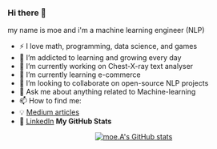 ### Hi there 👋

my name is moe and i'm a machine learning engineer (NLP)

- :zap: I love math, programming, data science, and games
- 🌱 I’m addicted to learning and growing every day
- 🔭 I’m currently working on Chest-X-ray text analyser
- 🌱 I’m currently learning e-commerce
- 👯 I’m looking to collaborate on open-source NLP projects
- 💬 Ask me about anything related to Machine-learning
- 📫 How to find me: 
- :bulb: [Medium articles]()
- :office: [LinkedIn](https://www.linkedin.com/in/moe-amrani/)
<b>My GitHub Stats</b>
<p align="center">
<a href="http://www.github.com/yasserqureshi1"><img src="https://github-readme-stats.vercel.app/api?username=lostfsoul&show_icons=true&hide=&count_private=true&title_color=22c55e&text_color=ffffff&icon_color=10b981&bg_color=1c1917&hide_border=true&show_icons=true" alt="moe.A's GitHub stats" /></a>
</p>
